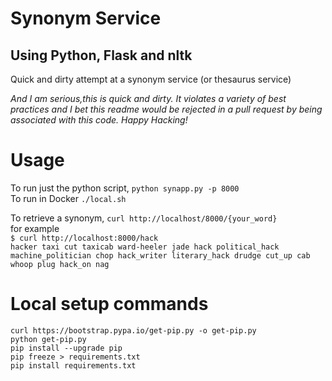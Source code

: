 # Synonym Service  
## Using Python, Flask and nltk
Quick and dirty attempt at a synonym service (or thesaurus service)  
  
*And I am serious,this is quick and dirty. It violates a variety of best practices and I bet this readme would be rejected in a pull request by being associated with this code. Happy Hacking!*
  
# Usage
  
To run just the python script,
`python synapp.py -p 8000`  
To run in Docker `./local.sh`  
  
To retrieve a synonym, `curl http://localhost/8000/{your_word}`  
for example  
`$ curl http://localhost:8000/hack`  
`hacker taxi cut taxicab ward-heeler jade hack political_hack machine_politician chop hack_writer literary_hack drudge cut_up cab whoop plug hack_on nag` 


# Local setup commands  

`curl https://bootstrap.pypa.io/get-pip.py -o get-pip.py`   
`python get-pip.py`  
`pip install --upgrade pip`  
`pip freeze > requirements.txt`  
`pip install requirements.txt`  
